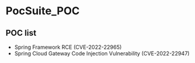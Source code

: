 # PocSuite_POC
## POC list
- Spring Framework RCE (CVE-2022-22965)
- Spring Cloud Gateway Code Injection Vulnerability (CVE-2022-22947)
